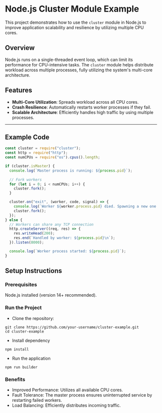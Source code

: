 # Node.js Cluster Module Example

This project demonstrates how to use the `cluster` module in Node.js to improve application scalability and resilience by utilizing multiple CPU cores.

## Overview

Node.js runs on a single-threaded event loop, which can limit its performance for CPU-intensive tasks. The `cluster` module helps distribute workload across multiple processes, fully utilizing the system's multi-core architecture.

## Features

- **Multi-Core Utilization**: Spreads workload across all CPU cores.
- **Crash Resilience**: Automatically restarts worker processes if they fail.
- **Scalable Architecture**: Efficiently handles high traffic by using multiple processes.

---

## Example Code

```javascript
const cluster = require("cluster");
const http = require("http");
const numCPUs = require("os").cpus().length;

if (cluster.isMaster) {
  console.log(`Master process is running: ${process.pid}`);
  
  // Fork workers
  for (let i = 0; i < numCPUs; i++) {
    cluster.fork();
  }

  cluster.on("exit", (worker, code, signal) => {
    console.log(`Worker ${worker.process.pid} died. Spawning a new one.`);
    cluster.fork();
  });
} else {
  // Workers can share any TCP connection
  http.createServer((req, res) => {
    res.writeHead(200);
    res.end(`Handled by worker: ${process.pid}\n`);
  }).listen(8000);

  console.log(`Worker process started: ${process.pid}`);
}
```

## Setup Instructions
### Prerequisites
Node.js installed (version 14+ recommended).
### Run the Project

- Clone the repository:
  
```
git clone https://github.com/your-username/cluster-example.git
cd cluster-example
```
- Install dependency

``` 
npm install
```



- Run the application
```
npm run builder
```


### Benefits
- Improved Performance: Utilizes all available CPU cores.
- Fault Tolerance: The master process ensures uninterrupted service by restarting failed workers.
- Load Balancing: Efficiently distributes incoming traffic.
